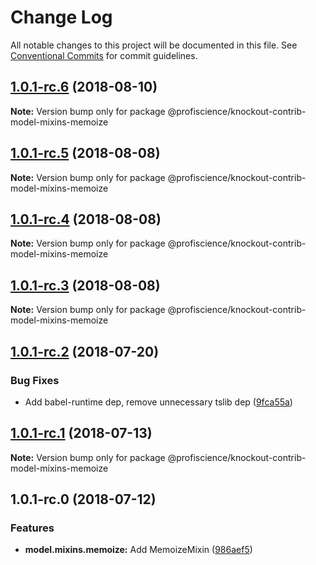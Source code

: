 # Change Log

All notable changes to this project will be documented in this file.
See [Conventional Commits](https://conventionalcommits.org) for commit guidelines.

<a name="1.0.1-rc.6"></a>
## [1.0.1-rc.6](https://github.com/Profiscience/knockout-contrib/compare/@profiscience/knockout-contrib-model-mixins-memoize@1.0.1-rc.5...@profiscience/knockout-contrib-model-mixins-memoize@1.0.1-rc.6) (2018-08-10)

**Note:** Version bump only for package @profiscience/knockout-contrib-model-mixins-memoize





<a name="1.0.1-rc.5"></a>
## [1.0.1-rc.5](https://github.com/Profiscience/knockout-contrib/compare/@profiscience/knockout-contrib-model-mixins-memoize@1.0.1-rc.4...@profiscience/knockout-contrib-model-mixins-memoize@1.0.1-rc.5) (2018-08-08)

**Note:** Version bump only for package @profiscience/knockout-contrib-model-mixins-memoize





<a name="1.0.1-rc.4"></a>
## [1.0.1-rc.4](https://github.com/Profiscience/knockout-contrib/compare/@profiscience/knockout-contrib-model-mixins-memoize@1.0.1-rc.3...@profiscience/knockout-contrib-model-mixins-memoize@1.0.1-rc.4) (2018-08-08)

**Note:** Version bump only for package @profiscience/knockout-contrib-model-mixins-memoize





<a name="1.0.1-rc.3"></a>
## [1.0.1-rc.3](https://github.com/Profiscience/knockout-contrib/compare/@profiscience/knockout-contrib-model-mixins-memoize@1.0.1-rc.2...@profiscience/knockout-contrib-model-mixins-memoize@1.0.1-rc.3) (2018-08-08)

**Note:** Version bump only for package @profiscience/knockout-contrib-model-mixins-memoize





<a name="1.0.1-rc.2"></a>
## [1.0.1-rc.2](https://github.com/Profiscience/knockout-contrib/compare/@profiscience/knockout-contrib-model-mixins-memoize@1.0.1-rc.1...@profiscience/knockout-contrib-model-mixins-memoize@1.0.1-rc.2) (2018-07-20)


### Bug Fixes

* Add babel-runtime dep, remove unnecessary tslib dep ([9fca55a](https://github.com/Profiscience/knockout-contrib/commit/9fca55a))




<a name="1.0.1-rc.1"></a>
## [1.0.1-rc.1](https://github.com/Profiscience/knockout-contrib/compare/@profiscience/knockout-contrib-model-mixins-memoize@1.0.1-rc.0...@profiscience/knockout-contrib-model-mixins-memoize@1.0.1-rc.1) (2018-07-13)




**Note:** Version bump only for package @profiscience/knockout-contrib-model-mixins-memoize

<a name="1.0.1-rc.0"></a>
## 1.0.1-rc.0 (2018-07-12)


### Features

* **model.mixins.memoize:** Add MemoizeMixin ([986aef5](https://github.com/Profiscience/knockout-contrib/commit/986aef5))

